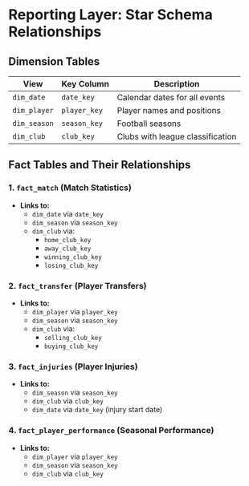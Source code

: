 # Reporting Layer: Star Schema Relationships

## Dimension Tables
| View          | Key Column    | Description                     |
|---------------|---------------|---------------------------------|
| `dim_date`    | `date_key`    | Calendar dates for all events   |
| `dim_player`  | `player_key`  | Player names and positions      |
| `dim_season`  | `season_key`  | Football seasons               |
| `dim_club`    | `club_key`    | Clubs with league classification|

## Fact Tables and Their Relationships
### 1. `fact_match` (Match Statistics)
- **Links to:**
  - `dim_date` via `date_key`
  - `dim_season` via `season_key`
  - `dim_club` via:
    - `home_club_key`
    - `away_club_key`
    - `winning_club_key`
    - `losing_club_key`

### 2. `fact_transfer` (Player Transfers)
- **Links to:**
  - `dim_player` via `player_key`
  - `dim_season` via `season_key`
  - `dim_club` via:
    - `selling_club_key`
    - `buying_club_key`

### 3. `fact_injuries` (Player Injuries)
- **Links to:**
  - `dim_season` via `season_key`
  - `dim_club` via `club_key`
  - `dim_date` via `date_key` (injury start date)

### 4. `fact_player_performance` (Seasonal Performance)
- **Links to:**
  - `dim_player` via `player_key`
  - `dim_season` via `season_key`
  - `dim_club` via `club_key`

